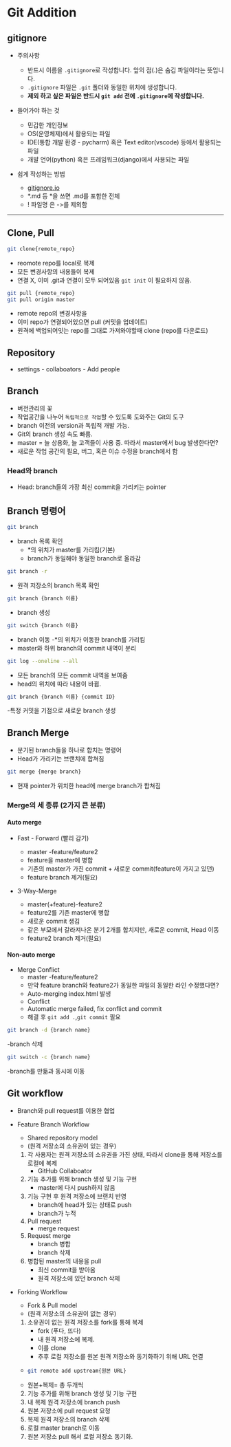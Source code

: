 # Git Addition
## gitignore
- 주의사항
  - 반드시 이름을 `.gitignore`로 작성합니다. 앞의 점(.)은 숨김 파일이라는 뜻입니다.
  - `.gitignore` 파일은 `.git` 폴더와 동일한 위치에 생성합니다.
  - **제외 하고 싶은 파일은 반드시 `git add` 전에 `.gitignore`에 작성합니다.**

- 들어가야 하는 것
  - 민감한 개인정보
  - OS(운영체제)에서 활용되는 파일
  - IDE(통합 개발 환경 - pycharm) 혹은 Text editor(vscode) 등에서 활용되는 파일
  - 개발 언어(python) 혹은 프레임워크(django)에서 사용되는 파일
- 쉽게 작성하는 방법
  - [gitignore.io](https://www.toptal.com/developers/gitignore/)
  - *.md 등 *을 쓰면 .md를 포함한 전체
  - ! 파일명 은 ->를 제외함
---

## Clone, Pull

```bash
git clone{remote_repo}
```
- reomote repo를 local로 복제
- 모든 변경사항의 내용들이 복제
- 연결 X, 이미 .git과 연결이 모두 되어있음
`git init` 이 필요하지 않음.

```bash
git pull {remote_repo}
git pull origin master
```
- remote repo의 변경사항을 
- 이미 repo가 연결되어있으면 pull
(커밋을 업데이트)
- 원격에 백업되어잇는 repo를 그대로 가져와야할때
clone (repo를 다운로드)

## Repository
- settings - collaboators - Add people

## Branch
- 버전관리의 꽃
- 작업공간을 나누어 `독립적으로 작업`할 수 있도록 도와주는 Git의 도구
- branch 이전의 version과 독립적 개발 가능.
- Git의 branch 생성 속도 빠름.
- master = 늘 상용화, 늘 고객들이 사용 중. 따라서 master에서 bug 발생한다면?
- 새로운 작업 공간의 필요, 버그, 혹은 이슈 수정을 branch에서 함

### Head와 branch
- Head: branch들의 가장 최신 commit을 가리키는 pointer

## Branch 명령어
```bash
git branch
```
- branch 목록 확인
  - *의 위치가 master를 가리킴(기본)
  - branch가 동일해야 동일한 branch로 올라감
```bash
git branch -r
```
- 원격 저장소의 branch 목록 확인
```bash
git branch {branch 이름}
```
- branch 생성
```bash
git switch {branch 이름}
```
- branch 이동
  -*의 위치가 이동한 branch를 가리킴
- master와 하위 branch의 commit 내역이 분리
```bash
git log --oneline --all
```
- 모든 branch의 모든 commit 내역을 보여줌
- head의 위치에 따라 내용이 바뀜.
```bash
git branch {branch 이름} {commit ID}
```
-특정 커밋을 기점으로 새로운 branch 생성 

## Branch Merge
- 분기된 branch들을 하나로 합치는 명령어
- Head가 가리키는 브랜치에 합쳐짐
```bash
git merge {merge branch}
```
- 현재 pointer가 위치한 head에 merge branch가 합쳐짐

### Merge의 세 종류 (2가지 큰 분류)
#### Auto merge
- Fast - Forward (빨리 감기)
  - master -feature/feature2
  - feature을 master에 병합
  - 기존의 master가 가진 commit + 새로운 commit(feature이 가지고 있던)
  - feature branch 제거(필요)
  
- 3-Way-Merge
  - master(+feature)-feature2
  - feature2를 기존 master에 병합
  - 새로운 commit 생김
  - 같은 부모에서 갈라져나온 분기 2개를 합치지만, 새로운 commit, Head 이동
  - feature2 branch 제거(필요)
#### Non-auto merge
- Merge Conflict
  - master -feature/feature2
  - 만약 feature branch와 feature2가 동일한 파일의 동일한 라인 수정했다면?
  - Auto-merging index.html 발생
  - Conflict
  - Automatic merge failed, fix conflict and commit
  - 해결 후 `git add .`,`git commit` 필요

```bash
git branch -d {branch name}
```
-branch 삭제

```bash
git switch -c {branch name}
```
-branch를 만듦과 동시에 이동

## Git workflow
- Branch와 pull request를 이용한 협업

- Feature Branch Workflow
  - Shared repository model
  - (원격 저장소의 소유권이 있는 경우)
   1. 각 사용자는 원격 저장소의 소유권을 가진 상태, 따라서 clone을 통해 저장소를 로컬에 복제
       - GitHub Collaboator
   2. 기능 추가를 위해 branch 생성 및 기능 구현
       - master에 다시 push하지 않음
   3. 기능 구현 후 원격 저장소에 브랜치 반영
       - branch에 head가 있는 상태로 push
      - branch가 누적 
   4. Pull request
       - merge request
   5. Request merge
       - branch 병합
      - branch 삭제
   6. 병합된 master의 내용을 pull
       - 최신 commit을 받아옴
       - 원격 저장소에 있던 branch 삭제
- Forking Workflow
  - Fork & Pull model
  - (원격 저장소의 소유권이 없는 경우)
  1. 소유권이 없는 원격 저장소를 fork를 통해 복제
     - fork (푸다, 뜨다)
     - 내 원격 저장소에 복제.
     - 이를 clone
     - 추후 로컬 저장소를 원본 원격 저장소와 동기화하기 위해 URL 연결
  -   ```bash
      git remote add upstream{원본 URL}
      ```
    - 원본+복제= 총 두개씩
  2. 기능 추가를 위해 branch 생성 및 기능 구현
  3. 내 복제 원격 저장소에 branch  push
  4. 원본 저장소에 pull request 요청
  5. 복제 원격 저장소의 branch 삭제
  6. 로컬 master branch로 이동
  7. 원본 저장소 pull 해서 로컬 저장소 동기화.
